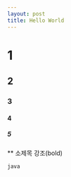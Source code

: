 ```yaml
---
layout: post
title: Hello World
---
```


# 1
## 2
### 3
#### 4
##### 5

** 소제목 강조(bold)

```java```
